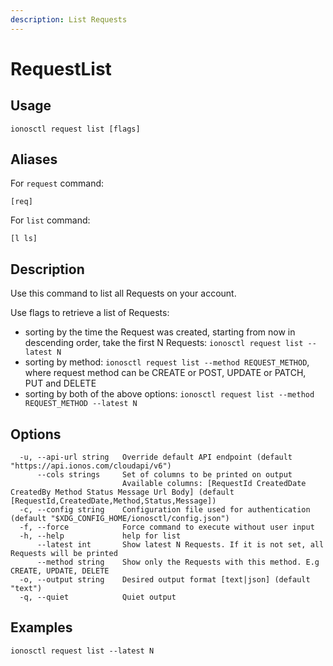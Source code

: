 ```yaml
---
description: List Requests
---
```


# RequestList

## Usage

```text
ionosctl request list [flags]
```

## Aliases

For `request` command:

```text
[req]
```

For `list` command:

```text
[l ls]
```

## Description

Use this command to list all Requests on your account.

Use flags to retrieve a list of Requests:

* sorting by the time the Request was created, starting from now in descending order, take the first N Requests: `ionosctl request list --latest N`
* sorting by method: `ionosctl request list --method REQUEST_METHOD`, where request method can be CREATE or POST, UPDATE or PATCH, PUT and DELETE
* sorting by both of the above options: `ionosctl request list --method REQUEST_METHOD --latest N`

## Options

```text
  -u, --api-url string   Override default API endpoint (default "https://api.ionos.com/cloudapi/v6")
      --cols strings     Set of columns to be printed on output 
                         Available columns: [RequestId CreatedDate CreatedBy Method Status Message Url Body] (default [RequestId,CreatedDate,Method,Status,Message])
  -c, --config string    Configuration file used for authentication (default "$XDG_CONFIG_HOME/ionosctl/config.json")
  -f, --force            Force command to execute without user input
  -h, --help             help for list
      --latest int       Show latest N Requests. If it is not set, all Requests will be printed
      --method string    Show only the Requests with this method. E.g CREATE, UPDATE, DELETE
  -o, --output string    Desired output format [text|json] (default "text")
  -q, --quiet            Quiet output
```

## Examples

```text
ionosctl request list --latest N
```


